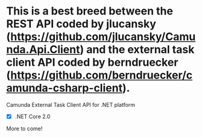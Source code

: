 # This is a best breed between the REST API coded by jlucansky (https://github.com/jlucansky/Camunda.Api.Client) and the external task client API coded by berndruecker (https://github.com/berndruecker/camunda-csharp-client).
Camunda External Task Client API for .NET platform
- [x] .NET Core 2.0

More to come!